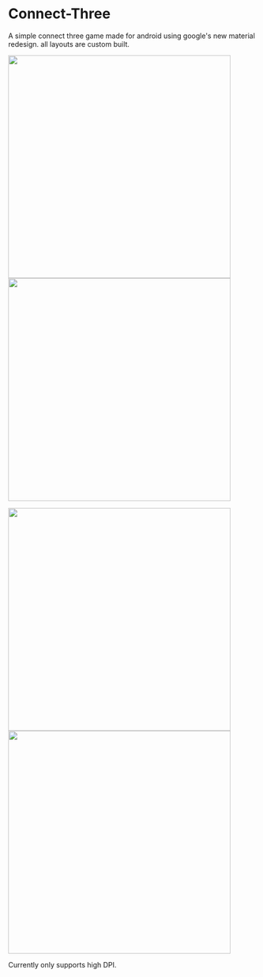 # Connect-Three
A simple connect three game made for android using google's new material redesign. all layouts are custom built.
<br>

<img src="https://i.imgur.com/2dCtTx2.png" height="450">  <img src="https://i.imgur.com/Xslpuj9.png " height="450">  

<img src="https://i.imgur.com/LWUMHOs.png" height="450">  <img src="https://i.imgur.com/wL5gdwY.png" height="450">

Currently only supports high DPI.

